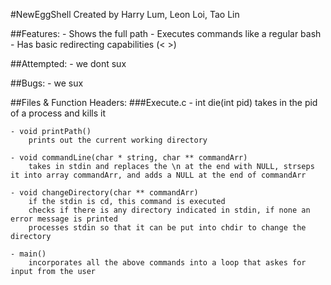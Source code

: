#NewEggShell
     Created by Harry Lum, Leon Loi, Tao Lin

##Features:
	- Shows the full path
	- Executes commands like a regular bash
	- Has basic redirecting capabilities (< >)

##Attempted:
	- we dont sux

##Bugs:
	- we sux
	
##Files & Function Headers:
###Execute.c
	- int die(int pid)
	    takes in the pid of a process and kills it
	
	- void printPath()
	    prints out the current working directory
 
	- void commandLine(char * string, char ** commandArr)
	    takes in stdin and replaces the \n at the end with NULL, strseps it into array commandArr, and adds a NULL at the end of commandArr
	    
	- void changeDirectory(char ** commandArr)
	    if the stdin is cd, this command is executed
	    checks if there is any directory indicated in stdin, if none an error message is printed
	    processes stdin so that it can be put into chdir to change the directory
	
	- main()
	    incorporates all the above commands into a loop that askes for input from the user
